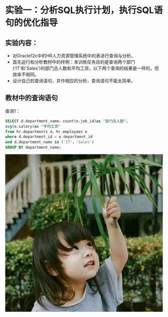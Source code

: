 # 实验一：分析SQL执行计划，执行SQL语句的优化指导
## 实验内容：
*   对Oracle12c中的HR人力资源管理系统中的表进行查询与分析。
*   首先运行和分析教材中的样例：本训练任务目的是查询两个部门('IT'和'Sales')的部门总人数和平均工资，以下两个查询的结果是一样的。但效率不相同。
*   设计自己的查询语句，并作相应的分析，查询语句不能太简单。
## 教材中的查询语句
查询1：
```SQL
SELECT d.department_name，count(e.job_id)as "部门总人数"，
avg(e.salary)as "平均工资"
from hr.departments d，hr.employees e
where d.department_id = e.department_id
and d.department_name in ('IT'，'Sales')
GROUP BY department_name;
```
![测试图片](../images/1.jpg)